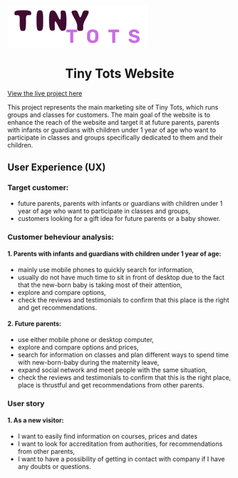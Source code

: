 <img src="https://github.com/EmiLyGal/TinyTots_website/blob/main/TinyTots_logo1.png" width="315" height="93" alt="TinyTots_logo_white_background">
<h1 align=center>Tiny Tots Website</h1> 

<a href="">View the live project here</a>

This project represents the main marketing site of Tiny Tots, which runs groups and classes for customers. The main goal of the website is to enhance the reach of the website and target it at future parents, parents with infants or guardians with children under 1 year of age who want to participate in classes and groups specifically dedicated to them and their children. 

## User Experience (UX)

### Target customer:
* future parents, parents with infants or guardians with children under 1 year of age who want to participate in classes and groups,
* customers looking for a gift idea for future parents or a baby shower.

### Customer beheviour analysis:
#### 1. Parents with infants and guardians with children under 1 year of age:

* mainly use mobile phones to quickly search for information,
* usually do not have much time to sit in front of desktop due to the fact that the new-born baby is taking most of their attention,
* explore and compare options,
* check the reviews and testimonials to confirm that this place is the right and get recommendations.

#### 2. Future parents:
   
* use either mobile phone or desktop computer,
* explore and compare options and prices,
* search for information on classes and plan different ways to spend time with new-born-baby during the maternity leave, 
* expand social network and meet people with the same situation,
* check the reviews and testimonials to confirm that this is the right place, place is thrustful and get recommendations from other parents.

### User story
#### 1. As a new visitor:
- I want to easily find information on courses, prices and dates
- I want to look for accreditation from authorities, for recommendations from other parents, 
- I want to have a possibility of getting in contact with company if I have any doubts or questions.
